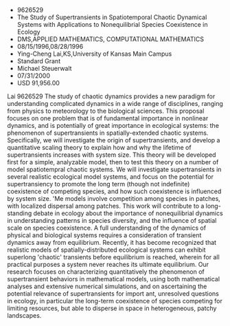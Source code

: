 
* 9626529
* The Study of Supertransients in Spatiotemporal Chaotic Dynamical Systems with Applications to Nonequilibrial Species Coexistence in Ecology
* DMS,APPLIED MATHEMATICS, COMPUTATIONAL MATHEMATICS
* 08/15/1996,08/28/1996
* Ying-Cheng Lai,KS,University of Kansas Main Campus
* Standard Grant
* Michael Steuerwalt
* 07/31/2000
* USD 91,956.00

Lai 9626529 The study of chaotic dynamics provides a new paradigm for
understanding complicated dynamics in a wide range of disciplines, ranging from
physics to meteorology to the biological sciences. This proposal focuses on one
problem that is of fundamental importance in nonlinear dynamics, and is
potentially of great importance in ecological systems: the phenomenon of
supertransients in spatially-extended chaotic systems. Specifically, we will
investigate the origin of supertransients, and develop a quantitative scaling
theory to explain how and why the lifetime of supertransients increases with
system size. This theory will be developed first for a simple, analyzable model,
then to test this theory on a number of model spatiotempral chaotic systems. We
will investigate supertransients in several realistic ecological model systems,
and focus on the potential for supertransiency to promote the long term (though
not indefinite) coexistence of competing species, and how such coexistence is
influenced by system size. 'Me models involve competition among species in
patches, with localized dispersal among patches. This work will contribute to a
long-standing debate in ecology about the importance of nonequilibrial dynamics
in understanding patterns in species diversity, and the influence of spatial
scale on species coexistence. A full understanding of the dynamics of physical
and biological systems requires a consideration of transient dynamics away from
equilibrium. Recently, it has become recognized that realistic models of
spatially-distributed ecological systems can exhibit superlong 'chaotic'
transients before equilibrium is reached, wherein for all practical purposes a
system never reaches its ultimate equilibrium. Our research focuses on
characterizing quantitatively the phenomenon of supertransient behaviors in
mathematical models, using both mathematical analyses and extensive numerical
simulations, and on ascertaining the potential relevance of supertransients for
import ant, unresolved questions in ecology, in particular the long-term
coexistence of species competing for limiting resources, but able to disperse in
space in heterogeneous, patchy landscapes.
